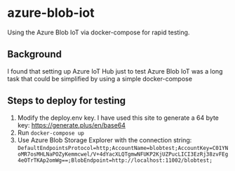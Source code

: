 # azure-blob-iot
Using the Azure Blob IoT via docker-compose for rapid testing.

## Background
I found that setting up Azure IoT Hub just to test Azure Blob IoT was a long task that could be simplified by using a simple docker-compose

## Steps to deploy for testing
1. Modify the deploy.env key. I have used this site to generate a 64 byte key: https://generate.plus/en/base64
2. Run `docker-compose up`
3. Use Azure Blob Storage Explorer with the connection string: `DefaultEndpointsProtocol=http;AccountName=blobtest;AccountKey=C01YNoMR7osMHLNaPOZyKemmcwel/V+4dYacXLQTgmwNFUKP2KjUZPucLICI3EzRj38zvFEg4eOTrTKAp2omWg==;BlobEndpoint=http://localhost:11002/blobtest;` 
